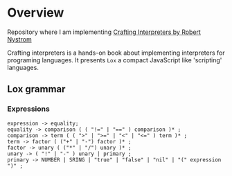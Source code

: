 # Overview

Repository where I am implementing [Crafting Interpreters by Robert Nystrom](https://www.amazon.ca/Crafting-Interpreters-Robert-Nystrom/dp/0990582930/ref=sr_1_1?keywords=crafting+interpreters&qid=1640893872&sprefix=crafting+in%2Caps%2C146&sr=8-1)

Crafting interpreters is a hands-on book about implementing interpreters for programing languages. 
It presents `Lox` a compact JavaScript like 'scripting' languages.

## Lox grammar

### Expressions

```
expression -> equality;
equality -> comparison ( ( "!=" | "==" ) comparison )* ;
comparison -> term ( ( ">" | ">=" | "<" | "<=" ) term )* ;
term -> factor ( ("+" | "-") factor )* ;
factor -> unary ( ("*" | "/") unary )* ;
unary -> ( "!" | "-" ) unary | primary ;
primary -> NUMBER | SRING | "true" | "false" | "nil" | "(" expression ")" ;

```